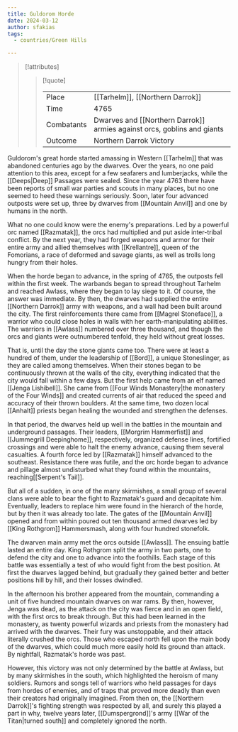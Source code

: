 ```yaml
---
title: Guldorom Horde
date: 2024-03-12
author: sfakias
tags:
  - countries/Green Hills

---
```

> [!attributes]
> 
> > [!quote]
> >
> > | | |
> > | --- | --- |
> > | Place | [[Tarhelm]], [[Northern Darrok]] |
> > | Time | 4765 |
> > | Combatants | Dwarves and [[Northern Darrok]] armies against orcs, goblins and giants |
> > | Outcome | Northern Darrok Victory |

Guldorom's great horde started amassing in Western [[Tarhelm]] that was abandoned centuries ago by the dwarves. Over the years, no one paid attention to this area, except for a few seafarers and lumberjacks, while the [[Deeps|Deep]] Passages were sealed. Since the year 4763 there have been reports of small war parties and scouts in many places, but no one seemed to heed these warnings seriously. Soon, later four advanced outposts were set up, three by dwarves from [[Mountain Anvil]] and one by humans in the north.

What no one could know were the enemy's preparations. Led by a powerful orc named [[Razmatak]], the orcs had multiplied and put aside inter-tribal conflict. By the next year, they had forged weapons and armor for their entire army and allied themselves with [[Krellantre]], queen of the Fomorians, a race of deformed and savage giants, as well as trolls long hungry from their holes.

When the horde began to advance, in the spring of 4765, the outposts fell within the first week. The warbands began to spread throughout Tarhelm and reached Awlass, where they began to lay siege to it. Of course, the answer was immediate. By then, the dwarves had supplied the entire [[Northern Darrok]] army with weapons, and a wall had been built around the city. The first reinforcements there came from [[Magrel Stoneface]], a warrior who could close holes in walls with her earth-manipulating abilities. The warriors in [[Awlass]] numbered over three thousand, and though the orcs and giants were outnumbered tenfold, they held without great losses.

That is, until the day the stone giants came too. There were at least a hundred of them, under the leadership of [[Bord]], a unique Stoneslinger, as they are called among themselves. When their stones began to be continuously thrown at the walls of the city, everything indicated that the city would fall within a few days. But the first help came from an elf named [[Jenga Lishibell]]. She came from [[Four Winds Monastery|the monastery of the Four Winds]] and created currents of air that reduced the speed and accuracy of their thrown boulders. At the same time, two dozen local [[Anhalt]] priests began healing the wounded and strengthen the defenses.

In that period, the dwarves held up well in the battles in the mountain and underground passages. Their leaders, [[Morgrim Hammerfist]] and [[Jummegrill Deepinghome]], respectively, organized defense lines, fortified crossings and were able to halt the enemy advance, causing them several casualties. A fourth force led by [[Razmatak]] himself advanced to the southeast. Resistance there was futile, and the orc horde began to advance and pillage almost undisturbed what they found within the mountains, reaching[[Serpent's Tail]].

But all of a sudden, in one of the many skirmishes, a small group of several clans were able to bear the fight to Razmatak's guard and decapitate him. Eventually, leaders to replace him were found in the hierarch of the horde, but by then it was already too late. The gates of the [[Mountain Anvil]] opened and from within poured out ten thousand armed dwarves led by [[King Rothgrom]] Hammersmash, along with four hundred stonefolk.

The dwarven main army met the orcs outside [[Awlass]]. The ensuing battle lasted an entire day. King Rothgrom split the army in two parts, one to defend the city and one to advance into the foothills. Each stage of this battle was essentially a test of who would fight from the best position. At first the dwarves lagged behind, but gradually they gained better and better positions hill by hill, and their losses dwindled.

In the afternoon his  brother appeared from the mountain, commanding a unit of five hundred mountain dwarves on war rams. By then, however, Jenga was dead, as the attack on the city was fierce and in an open field, with the first orcs to break through. But this had been learned in the monastery, as twenty powerful wizards and priests from the monastery had arrived with the dwarves. Their fury was unstoppable, and their attack literally crushed the orcs. Those who escaped north fell upon the main body of the dwarves, which could much more easily hold its ground than attack. By nightfall, Razmatak's horde was past.

However, this victory was not only determined by the battle at Awlass, but by many skirmishes in the south, which highlighted the heroism of many soldiers. Rumors and songs tell of warriors who held passages for days from hordes of enemies, and of traps that proved more deadly than even their creators had originally imagined. From then on, the [[Northern Darrok]]'s fighting strength was respected by all, and surely this played a part in why, twelve years later, [[Dumspergrond]]'s army [[War of the Titan|turned south]] and completely ignored the north.